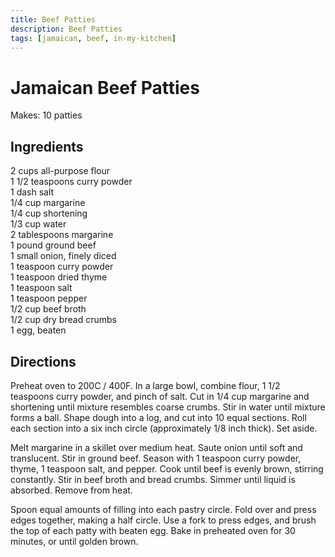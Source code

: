 ```yaml
---
title: Beef Patties
description: Beef Patties
tags: [jamaican, beef, in-my-kitchen]
---
```


# Jamaican Beef Patties
Makes: 10 patties

## Ingredients
2 cups all-purpose flour  
1 1/2 teaspoons curry powder  
1 dash salt  
1/4 cup margarine  
1/4 cup shortening  
1/3 cup water  
2 tablespoons margarine  
1 pound ground beef  
1 small onion, finely diced  
1 teaspoon curry powder  
1 teaspoon dried thyme  
1 teaspoon salt  
1 teaspoon pepper  
1/2 cup beef broth  
1/2 cup dry bread crumbs  
1 egg, beaten

## Directions
Preheat oven to 200C / 400F. In a large bowl, combine flour, 1 1/2 teaspoons curry powder, and pinch of salt. Cut in 1/4 cup margarine and shortening until mixture resembles coarse crumbs. Stir in water until mixture forms a ball. Shape dough into a log, and cut into 10 equal sections. Roll each section into a six inch circle (approximately 1/8 inch thick). Set aside.

Melt margarine in a skillet over medium heat. Saute onion until soft and translucent. Stir in ground beef. Season with 1 teaspoon curry powder, thyme, 1 teaspoon salt, and pepper. Cook until beef is evenly brown, stirring constantly. Stir in beef broth and bread crumbs. Simmer until liquid is absorbed. Remove from heat.

Spoon equal amounts of filling into each pastry circle. Fold over and press edges together, making a half circle. Use a fork to press edges, and brush the top of each patty with beaten egg. Bake in preheated oven for 30 minutes, or until golden brown.